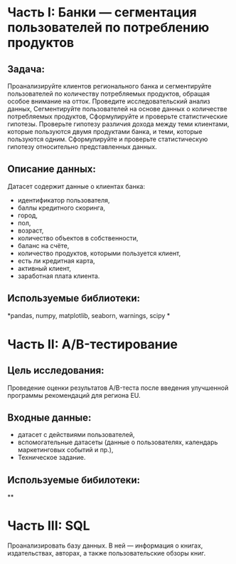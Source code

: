 # Часть I: Банки — cегментация пользователей по потреблению продуктов
## Задача:
Проанализируйте клиентов регионального банка и сегментируйте пользователей по количеству потребляемых продуктов, обращая особое внимание на отток.
Проведите исследовательский анализ данных,
Сегментируйте пользователей на основе данных о количестве потребляемых продуктов,
Сформулируйте и проверьте статистические гипотезы.
Проверьте гипотезу различия дохода между теми клиентами, которые пользуются двумя продуктами банка, и теми, которые пользуются одним.
Сформулируйте и проверьте статистическую гипотезу относительно представленных данных.
## Описание данных:
Датасет содержит данные о клиентах банка:
- идентификатор пользователя,
- баллы кредитного скоринга,
- город,
- пол,
- возраст,
- количество объектов в собственности,
- баланс на счёте,
- количество продуктов, которыми пользуется клиент,
- есть ли кредитная карта,
- активный клиент,
- заработная плата клиента.
## Используемые библиотеки:
*pandas, numpy, matplotlib, seaborn, warnings, scipy *

# Часть II: A/B-тестирование
## Цель исследования:
Проведение оценки результатов A/B-теста после введения улучшенной программы рекомендаций для региона EU.

## Входные данные:
- датасет с действиями пользователей,
- вспомогательные датасеты (данные о пользователях, календарь маркетинговых событий и пр.),
- Техническое задание.
## Используемые бибилотеки:
**

# Часть III: SQL
Проанализировать базу данных. В ней — информация о книгах, издательствах, авторах, а также пользовательские обзоры книг.

